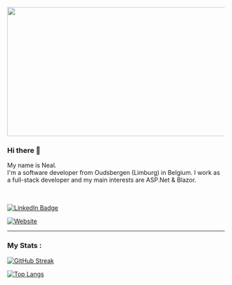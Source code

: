 <div align="center">
  <img src="https://media.giphy.com/media/dWesBcTLavkZuG35MI/giphy.gif" width="600" height="300"/>
</div>

### Hi there 👋

My name is Neal. <br/>
I'm a software developer from Oudsbergen (Limburg) in Belgium.
I work as a full-stack developer and my main interests are ASP.Net & Blazor.

<br/>
<br/>

<div id="badges">
  <a href="https://www.linkedin.com/in/nealrobben/">
    <img src="https://img.shields.io/badge/LinkedIn-blue?style=for-the-badge&logo=linkedin&logoColor=white" alt="LinkedIn Badge"/>
  </a>
</div>

[![Website](https://img.shields.io/website?label=nealrobben.be&style=for-the-badge&url=https%3A%2F%2Fnealrobben.be)](https://nealrobben.be)

---

### My Stats :

[![GitHub Streak](http://github-readme-streak-stats.herokuapp.com?user=nealrobben&date_format=j%20M%5B%20Y%5D)](https://git.io/streak-stats)

[![Top Langs](https://github-readme-stats.vercel.app/api/top-langs/?username=nealrobben&layout=compact)](https://github.com/anuraghazra/github-readme-stats)
